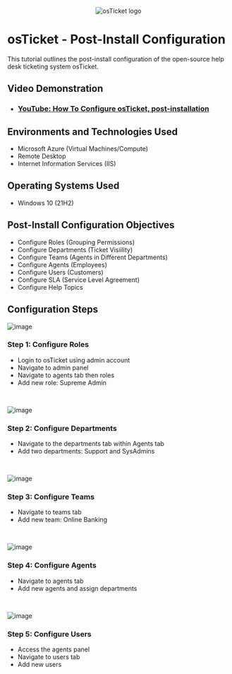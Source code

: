 <p align="center">
<img src="https://i.imgur.com/Clzj7Xs.png" alt="osTicket logo"/>
</p>

<h1>osTicket - Post-Install Configuration</h1>
This tutorial outlines the post-install configuration of the open-source help desk ticketing system osTicket.<br />


<h2>Video Demonstration</h2>

- ### [YouTube: How To Configure osTicket, post-installation](https://www.youtube.com)

<h2>Environments and Technologies Used</h2>

- Microsoft Azure (Virtual Machines/Compute)
- Remote Desktop
- Internet Information Services (IIS)

<h2>Operating Systems Used </h2>

- Windows 10</b> (21H2)

<h2>Post-Install Configuration Objectives</h2>

- Configure Roles (Grouping Permissions)
- Configure Departments (Ticket Visiility)
- Configure Teams (Agents in Different Departments)
- Configure Agents (Employees)
- Configure Users (Customers)
- Configure SLA (Service Level Agreement)
- Configure Help Topics

<h2>Configuration Steps</h2>

![image](https://github.com/user-attachments/assets/91954889-e77d-454b-9b6a-b10f5ce82088)

### Step 1: Configure Roles
- Login to osTicket using admin account
- Navigate to admin panel
- Navigate to agents tab then roles
- Add new role: Supreme Admin
<br />

![image](https://github.com/user-attachments/assets/6d654278-666e-4325-a1e3-79e7dca14394)

### Step 2: Configure Departments
- Navigate to the departments tab within Agents tab
- Add two departments: Support and SysAdmins
<br />

![image](https://github.com/user-attachments/assets/ea7f0c93-d906-4c1d-bb2c-3554362c5072)

### Step 3: Configure Teams
- Navigate to teams tab
- Add new team: Online Banking
<br />

![image](https://github.com/user-attachments/assets/836f38d0-c336-4400-be64-fca7bbbe7f96)
### Step 4: Configure Agents
- Navigate to agents tab
- Add new agents and assign departments
<br />

![image](https://github.com/user-attachments/assets/54828c92-ab91-4900-a826-019414f91580)
### Step 5: Configure Users
- Access the agents panel
- Navigate to users tab
- Add new users
<br />




